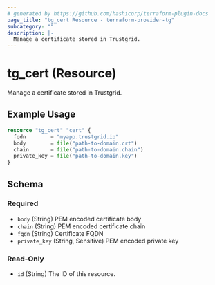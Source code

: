 ```yaml
---
# generated by https://github.com/hashicorp/terraform-plugin-docs
page_title: "tg_cert Resource - terraform-provider-tg"
subcategory: ""
description: |-
  Manage a certificate stored in Trustgrid.
---
```


# tg_cert (Resource)

Manage a certificate stored in Trustgrid.

## Example Usage

```terraform
resource "tg_cert" "cert" {
  fqdn        = "myapp.trustgrid.io"
  body        = file("path-to-domain.crt")
  chain       = file("path-to-domain.chain")
  private_key = file("path-to-domain.key")
}
```

<!-- schema generated by tfplugindocs -->
## Schema

### Required

- `body` (String) PEM encoded certificate body
- `chain` (String) PEM encoded certificate chain
- `fqdn` (String) Certificate FQDN
- `private_key` (String, Sensitive) PEM encoded private key

### Read-Only

- `id` (String) The ID of this resource.


